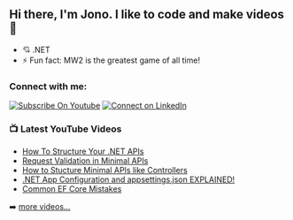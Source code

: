 ## Hi there, I'm Jono. I like to code and make videos 👋
- 💘 .NET
- ⚡ Fun fact: MW2 is the greatest game of all time!

### Connect with me:
[![Subscribe On Youtube](https://img.shields.io/badge/Subscribe-red?style=for-the-badge&logo=youtube&logoColor=white)](https://www.youtube.com/channel/UCkaGXH_Yzq45qJ-Em0612-Q)
[![Connect on LinkedIn](https://img.shields.io/badge/connect-%230077B5.svg?&style=for-the-badge&logo=linkedin)](https://www.linkedin.com/in/jonathan-williams-406891180/)
<br />

### 📺 Latest YouTube Videos

<!-- YOUTUBE:START -->
- [How To Structure Your .NET APIs](https://www.youtube.com/watch?v=ZA2X1gaAhJk)
- [Request Validation in Minimal APIs](https://www.youtube.com/watch?v=1qJTVcR1VN8)
- [How to Stucture Minimal APIs like Controllers](https://www.youtube.com/watch?v=pojJSF-0JiU)
- [.NET App Configuration and appsettings.json EXPLAINED!](https://www.youtube.com/watch?v=J5V6mnBSdu8)
- [Common EF Core Mistakes](https://www.youtube.com/watch?v=5vU8QMp8wp8)
<!-- YOUTUBE:END -->

➡️ [more videos...](https://www.youtube.com/@jonowilliams26/videos)
